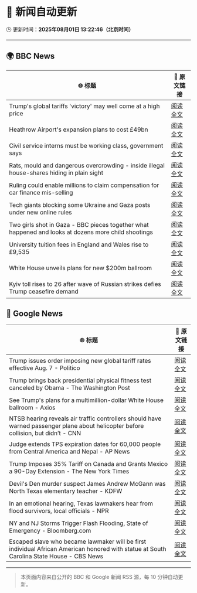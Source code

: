 # 🧠 新闻自动更新

🕒 更新时间：**2025年08月01日 13:22:46（北京时间）**

---

## 🌍 BBC News

| 🌐 标题 | 🔗 原文链接 |
|--------|-------------|
| Trump's global tariffs 'victory' may well come at a high price | [阅读全文](https://www.bbc.com/news/articles/c0l6g13rlwko?at_medium=RSS&at_campaign=rss) |
| Heathrow Airport's expansion plans to cost £49bn | [阅读全文](https://www.bbc.com/news/articles/cj6yz77nlw4o?at_medium=RSS&at_campaign=rss) |
| Civil service interns must be working class, government says | [阅读全文](https://www.bbc.com/news/articles/c3ez3v9v8jqo?at_medium=RSS&at_campaign=rss) |
| Rats, mould and dangerous overcrowding - inside illegal house-shares hiding in plain sight | [阅读全文](https://www.bbc.com/news/articles/c04r7l455zeo?at_medium=RSS&at_campaign=rss) |
| Ruling could enable millions to claim compensation for car finance mis-selling | [阅读全文](https://www.bbc.com/news/articles/c8j1jkyjl1xo?at_medium=RSS&at_campaign=rss) |
| Tech giants blocking some Ukraine and Gaza posts under new online rules | [阅读全文](https://www.bbc.com/news/articles/cj3l0e4vr0ko?at_medium=RSS&at_campaign=rss) |
| Two girls shot in Gaza - BBC pieces together what happened and looks at dozens more child shootings | [阅读全文](https://www.bbc.com/news/videos/cjelp738zd7o?at_medium=RSS&at_campaign=rss) |
| University tuition fees in England and Wales rise to £9,535 | [阅读全文](https://www.bbc.com/news/articles/cwyegp0dnq9o?at_medium=RSS&at_campaign=rss) |
| White House unveils plans for new $200m ballroom | [阅读全文](https://www.bbc.com/news/articles/c2l7dey54zjo?at_medium=RSS&at_campaign=rss) |
| Kyiv toll rises to 26 after wave of Russian strikes defies Trump ceasefire demand | [阅读全文](https://www.bbc.com/news/articles/ce930z8g9mvo?at_medium=RSS&at_campaign=rss) |

## 📰 Google News

| 🌐 标题 | 🔗 原文链接 |
|--------|-------------|
| Trump issues order imposing new global tariff rates effective Aug. 7 - Politico | [阅读全文](https://news.google.com/rss/articles/CBMilgFBVV95cUxOSkR1aUZHdGVUYWZVeE93MXBVempOSDVWTUxVTzVCc1h6dXlHUFNHcnlONXl3Z28yMG5NRnhTRHBkRnJyMGJkWnA4NWphd3N0OU45R3JzbUJFRzduNkc4eExfVFJCalNwenZiUEktaXhQdHNMUlN6X2syNXUxVGlFUHc1cWIwNUNqaXBiM0NaaWo4UzF0a2c?oc=5) |
| Trump brings back presidential physical fitness test canceled by Obama - The Washington Post | [阅读全文](https://news.google.com/rss/articles/CBMikAFBVV95cUxOeThiUGV5SHJRTEdjRXR0OURIY0tQcmtNQ1laMGpILW9DeEpQdFBxMkJGT1gtZzE5dGlqQmh0cmFRbWxJZmpuUG5oaEFvZzFQVzE2ZFo3bHZJd01xbURnTUphdXZNdDNRYm81YTFYa0FlUXpCY0M2bjlMX3BabWpCS0h4ZG5wMUFSeGZ0NjgxaDc?oc=5) |
| See Trump's plans for a multimillion-dollar White House ballroom - Axios | [阅读全文](https://news.google.com/rss/articles/CBMia0FVX3lxTE1sY3JueWNqLTlTc096WktuZi0xM29TazM5dTBqUWRKeDFuQVFPLXdKXzZCVWV3ME53Z3I5eVgyLUJZS0Qxb18wNkViRnE0QkJ2dmNaODZzbm1VWUMtX1UzalFhbURNcXJXR3g4?oc=5) |
| NTSB hearing reveals air traffic controllers should have warned passenger plane about helicopter before collision, but didn’t - CNN | [阅读全文](https://news.google.com/rss/articles/CBMicEFVX3lxTE5kV01CRldsZlVsMFdjajIxVjZHdlBSaHl2T0diU1h1NzVGaW8zT3ZuWGZrdVVwbnE5X09lSmRmMlI2OHVqVURBS3pTdjAxRXZRZGtrbVNRZGJaS2lORjZnTi1lYlUzZWdHZXlOazJoZlXSAXZBVV95cUxNR0syUzc3R3NlTURUT3JhRmlXNU9xWTZLT1dxRVB5R0F4ZklWVXhoSF9rZS1OZVR4ajdfeUVNM3R0a3R3SzNEMmFSTjZ4V3FOaGZ3d2gzV1ZNZl9kWWxwZ29oNVRyRUx2VHBSZXNZRlNNektNOFRB?oc=5) |
| Judge extends TPS expiration dates for 60,000 people from Central America and Nepal - AP News | [阅读全文](https://news.google.com/rss/articles/CBMioAFBVV95cUxOdl8ySzZXV3puMktJdHFKY0pyZlI4ai1zMVkweU95dUJuREc2WVhCUzM0WXZYTlkzNUMwNWUtZ2dSUENXUmgyWGdNN3lYNlRaeFBXaElFNXJ0c0d3TUktQm5fYVo2NkR3emFDdDBJb0VxSEtUOWdkdGVzd1ItbmE0UFZNM1ZtVk16WUc1VWZEQ3I4TVNlT1VULWxoekxUbUhu?oc=5) |
| Trump Imposes 35% Tariff on Canada and Grants Mexico a 90-Day Extension - The New York Times | [阅读全文](https://news.google.com/rss/articles/CBMiigFBVV95cUxPYWUyV3BMbVVobGdKZi1vQlRiTFRsMDFsTnp6LVk0WEJzYS16c2VUclhQUnctV290SERvTGhLanh6LVI4Uko4cE53d0pSQVlDaUZ5X2FRS1BxVjlTd05JR093aGRmRGZpZ0JmZWhkd0RfWXExY2RmcUhvTEs3ci14OXlSbUpYMnhhaXc?oc=5) |
| Devil's Den murder suspect James Andrew McGann was North Texas elementary teacher - KDFW | [阅读全文](https://news.google.com/rss/articles/CBMiigFBVV95cUxQcU1sVUJIWjBybk9EYVJ0eWloMTdZTjdjM29TX2dsSXFiMWVZeVFTV0tKU0pCWHhzSWZvUWJCUmtUMTFhNjBGSG11dVRNTkYzWThfWG1FdWdua1g4cmFNMEhRV2hybXdiUGl6d3A5Z0lzbmFVSE5BRTh3Nk10eW8zdG00YzNtellPWEHSAY8BQVVfeXFMT25oclptSHBUeFd3cllxYmVrSDZFbTZMZWsxOEJKRkZkbENMTzNpcVVvQTZUeUNISlNRZjdGMW9aN1FjRjNZTVRFYzdBRmpTODAwZVFvOHFzdnEyUFVtTnI5VVY0cml5RW1TNmpxSGdqcVNDb0JwYWhfY0RyRXlNeGlENmdVOU1UY0lxUjZFRzQ?oc=5) |
| In an emotional hearing, Texas lawmakers hear from flood survivors, local officials - NPR | [阅读全文](https://news.google.com/rss/articles/CBMixAFBVV95cUxPdnBBdDd2S0VJemcwZXByWXlneHVCZnU3dVk0aHg4R0VXOHZlTUhIR2lZV1dCbnNqNGlCal9KTGFiNmtqMXBSZE02UzZpc2RqVVBydUd3TlhrN0ltc3otOWtZUWQ3SWFweW01NzdNUEVfMXBIdExzVlVJS3hzYTM5N2Qxdk5sUHR3Q1dXOHJQMnd5WGRNRnVQdm5fMHpzcndnX3czWjM0Nm01ZVdRQURKWldWS1Y2c3UyX3BmZUI3Ti1lbG1m?oc=5) |
| NY and NJ Storms Trigger Flash Flooding, State of Emergency - Bloomberg.com | [阅读全文](https://news.google.com/rss/articles/CBMiswFBVV95cUxNQ2pielY5cTVneHQ5emt0cENHakN1eUVHWTdtTUtySWRrSUZtLW1WNk1xZ2RodVJXbDlLT1JHazZRTHpVR1ZYWU8xOTZsRm9WclpXeEY5NVF0SDMtbzFBRnJDWjZqQ0lmM2taMHJjSlFPeHZNVTFwY2FPcGI2T0hMVkJSVUJpcFBfeVV4cW95NC03cjNUekh3LUY2OTNsNC14NGdwYklYMzJTdnl2U0NlRzFsZw?oc=5) |
| Escaped slave who became lawmaker will be first individual African American honored with statue at South Carolina State House - CBS News | [阅读全文](https://news.google.com/rss/articles/CBMic0FVX3lxTFA2MzUxc1NNTk1xdm5TQVFjUUFUNjQ0OW44R0pBQXJ5UWhfS3RVWnRKY0hhdnR3YVlHOERlNDdlNkxWX3ZNVG1VOE9XaDZFRWxqX2NnXzRvWTBGcTdMRVZsQkliYVVGVXFYb1BtUk5VZEpnSW_SAXhBVV95cUxPdmxPSWFDeWZvLS1iUDNWbHVKM3dXeVVMaThWcGwyTWFUT01OTWJCNlRCYzBZTmwyRDJDcEU4ZW9GS0lsZ3hzaDg5d2UtbEFPNWRCc1lJMDhVQnVLMjUwSGp2NVp3R3BlYTJ0bXB3VHZIQkZlaW5jc1M?oc=5) |

---
> 本页面内容来自公开的 BBC 和 Google 新闻 RSS 源，每 10 分钟自动更新。